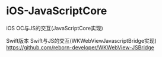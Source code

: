 # iOS-JavaScriptCore
iOS OC与JS的交互(JavaScriptCore实现)

Swift版本  Swift与JS的交互(WKWebViewJavascriptBridge实现)
https://github.com/reborn-developer/WKWebView-JSBridge
